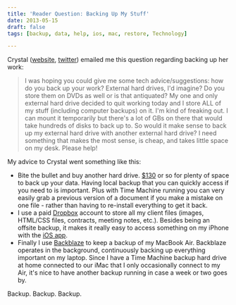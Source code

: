 ```yaml
---
title: 'Reader Question: Backing Up My Stuff'
date: 2013-05-15
draft: false
tags: [backup, data, help, ios, mac, restore, Technology]

---
```


Crystal ([website](http://crystalklassen.com), [twitter](https://twitter.com/crystalklassen)) emailed me this question regarding backing up her work:

> I was hoping you could give me some tech advice/suggestions: how do you back up your work? External hard drives, I'd imagine? Do you store them on DVDs as well or is that antiquated? My one and only external hard drive decided to quit working today and I store ALL of my stuff (including computer backups) on it. I'm kind of freaking out. I can mount it temporarily but there's a lot of GBs on there that would take hundreds of disks to back up to. So would it make sense to back up my external hard drive with another external hard drive? I need something that makes the most sense, is cheap, and takes little space on my desk. Please help!

My advice to Crystal went something like this:

*   Bite the bullet and buy another hard drive. [$130](http://www.bestbuy.ca/en-CA/product/wd-wd-my-book-essentials-2tb-external-hard-drive-wdbacw0020hbk-nesn/10155404.aspx?path=6f1a186da8f0a8b5fae7e35abad1bac4en02&SearchPageIndex=5) or so for plenty of space to back up your data. Having local backup that you can quickly access if you need to is important. Plus with Time Machine running you can very easily grab a previous version of a document if you make a mistake on one file - rather than having to re-install everything to get it back.
*   I use a paid [Dropbox](http://db.tt/czHe7sK) account to store all my client files (images, HTML/CSS files, contracts, meeting notes, etc.). Besides being an offsite backup, it makes it really easy to access something on my iPhone with the [iOS app](http://target.georiot.com/Proxy.ashx?tsid=528&GR_URL=https%253A%252F%252Fitunes.apple.com%252Fus%252Fapp%252Fdropbox%252Fid327630330%253Fmt%253D8%2526uo%253D4%2526partnerId%253D30).
*   Finally I use [Backblaze](http://www.backblaze.com/partner/af2307) to keep a backup of my MacBook Air. Backblaze operates in the background, continuously backing up everything important on my laptop. Since I have a Time Machine backup hard drive at home connected to our iMac that I only occasionally connect to my Air, it's nice to have another backup running in case a week or two goes by.

Backup. Backup. Backup.